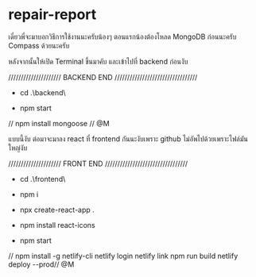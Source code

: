 # repair-report

เดี๋ยวพี่จะมาบอกวิธีการใช้งานนะครับน้องๆ
ตอนแรกน้องต้องโหลด MongoDB ก่อนนะครับ
Compass ด้วยนะครับ

หลังจากนั้นให้เปิด Terminal ขึ้นมาคับ
และเข้าไปที่ backend ก่อนงับ


/////////////////////  BACKEND END /////////////////////////////////

* cd .\backend\

* npm start

// npm install mongoose // @M

แบบนี้งับ
ต่อมาจะมาลง react ที่ frontend กันนะงับเพราะ github ไม่อัพไปด้วยเพราะไฟล์มันใหญ่งับ


/////////////////////  FRONT END /////////////////////////////////


* cd .\frontend\


* npm i


* npx create-react-app .


* npm install react-icons


* npm start




// npm install -g netlify-cli netlify login netlify link  npm run build netlify deploy --prod// @M 